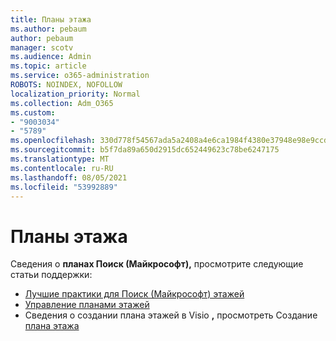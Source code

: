 ```yaml
---
title: Планы этажа
ms.author: pebaum
author: pebaum
manager: scotv
ms.audience: Admin
ms.topic: article
ms.service: o365-administration
ROBOTS: NOINDEX, NOFOLLOW
localization_priority: Normal
ms.collection: Adm_O365
ms.custom:
- "9003034"
- "5789"
ms.openlocfilehash: 330d778f54567ada5a2408a4e6ca1984f4380e37948e98e9ccda7c3f1c8cb30d
ms.sourcegitcommit: b5f7da89a650d2915dc652449623c78be6247175
ms.translationtype: MT
ms.contentlocale: ru-RU
ms.lasthandoff: 08/05/2021
ms.locfileid: "53992889"
---
```

# <a name="floor-plans"></a>Планы этажа

Сведения о **планах Поиск (Майкрософт),** просмотрите следующие статьи поддержки:
- [Лучшие практики для Поиск (Майкрософт) этажей](https://docs.microsoft.com/microsoftsearch/floorplans-bestpractices)  
- [Управление планами этажей](https://docs.microsoft.com/microsoftsearch/manage-floorplans)  
- Сведения о создании плана этажей в Visio **,** просмотреть Создание [плана этажа](https://support.office.com/article/create-a-floor-plan-ec17da08-64aa-4ead-9b9b-35e821645791)